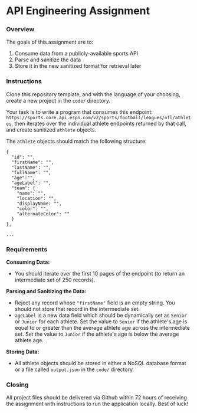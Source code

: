 # API Engineering Assignment

### Overview

The goals of this assignment are to:

1. Consume data from a publicly-available sports API
2. Parse and sanitize the data
3. Store it in the new sanitized format for retrieval later

### Instructions

Clone this repository template, and with the language of your choosing, create a new project in the `code/` directory.

Your task is to write a program that consumes this endpoint: `https://sports.core.api.espn.com/v2/sports/football/leagues/nfl/athletes`, then iterates over the individual athlete endpoints returned by that call, and create sanitized `athlete` objects.

The `athlete` objects should match the following structure:

```
{
  "id": "",
  "firstName": "",
  "lastName": "",
  "fullName": "",
  "age":"",
  "ageLabel": "",
  "team": {
    "name": "",
    "location": "",
    "displayName: "",
    "color": "",
    "alternateColor": ""
  }
},

...
```

### Requirements

**Consuming Data:**
- You should iterate over the first 10 pages of the endpoint (to return an intermediate set of 250 records).

**Parsing and Sanitizing the Data:**
- Reject any record whose `"firstName"` field is an empty string. You should not store that record in the intermediate set.
- `ageLabel` is a new data field which should be dynamically set as `Senior` or `Junior` for each athlete. Set the value to `Senior` if the athlete's age is equal to or greater than the average athlete age across the intermediate set. Set the value to `Junior` if the athlete's age is below the average athlete age.

**Storing Data:**
- All athlete objects should be stored in either a NoSQL database format or a file called `output.json` in the `code/` directory.

### Closing

All project files should be delivered via Github within 72 hours of receiving the assignment with instructions to run the application locally. Best of luck!

